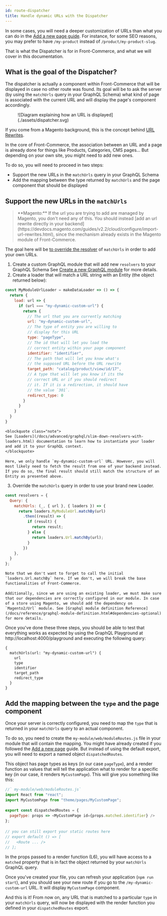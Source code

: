 ```yaml
---
id: route-dispatcher
title: Handle dynamic URLs with the Dispatcher
---
```


In some cases, you will need a deeper customization of URLs than what you can do in the [Add a new page guide](../../essentials/add-a-page-client-side). For instance, for some SEO reasons, you may prefer to have `/my-product` instead of `/product/my-product-slug`.

That is what the Dispatcher is for in Front-Commerce, and what we will cover in this documentation.

## What is the goal of the Dispatcher?

The dispatcher is actually a component within Front-Commerce that will be displayed in case no other route was found. Its goal will be to ask the server (by using the `matchUrls` query in your GraphQL Schema) what kind of page is associated with the current URL and will display the page's component accordingly.

<figure>
![Diagram explaining how an URL is displayed](./assets/dispatcher.svg)
</figure>

If you come from a Magento background, this is the concept behind [URL Rewrites](https://docs.magento.com/m2/ce/user_guide/marketing/url-rewrite.html).

In the core of Front-Commerce, the association between an URL and a page is already done for things like Products, Categories, CMS pages… But depending on your own site, you might need to add new ones.

To do so, you will need to proceed in two steps:
* Support the new URLs in the `matchUrls` query in your GraphQL Schema
* Add the mapping between the type returned by `matchUrls` and the page component that should be displayed

## Support the new URLs in the `matchUrls`

<blockquote class="info">
**Magento:** If the url you are trying to add are managed by Magento, you don't need any of this. You should instead [add an url rewrite directly in your backend](https://devdocs.magento.com/guides/v2.2/cloud/configure/import-url-rewrites.html), since the mechanism already exists in the Magento module of Front-Commerce.
</blockquote>

The goal here will be [to override the resolver](/docs/reference/graphql-module-definition.html#resolvers-optional) of `matchUrls` in order to add your own URLs.

1. Create a custom GraphQL module that will add new `resolvers` to your GraphQL Schema See [Create a new GraphQL module](/docs/essentials/extend-the-graphql-schema.html) for more details.
2. Create a loader that will match a URL string with an Entity (the object returned below):
```js
const MyModuleUrlLoader = makeDataLoader => () => {
  return {
    load: url => {
      if (url === "my-dynamic-custom-url") {
        return {
          // The url that you are currently matching
          url: "my-dynamic-custom-url",
          // The type of entity you are willing to
          // display for this URL
          type: "pageType",
          // The id that will let you load the
          // correct entity within your page component
          identifier: "identifier",
          // The path that will let you know what's
          // the supposed URL before the URL rewrite
          target_path: "catalog/product/view/id/17",
          // A type that will let you know if its the
          // correct URL or if you should redirect
          // it. If it is a redirection, it should have
          // the value `301`.
          redirect_type: 0
        }
      }
    }
  }
}
```
    <blockquote class="note">
    See [Loaders](/docs/advanced/graphql/slim-down-resolvers-with-loaders.html) documentation to learn how to instantiate your loader and add it to your GraphQL context.
    </blockquote>

    Here, we only handle `my-dynamic-custom-url` URL. However, you will most likely need to fetch the result from one of your backend instead. If you do so, the final result should still match the structure of an Entity as presented above.

3. Override the `matchUrls` query in order to use your brand new Loader.
```js
const resolvers = {
  Query: {
    matchUrls: (_, { url }, { loaders }) => {
      return loaders.MyModuleUrl.matchBy(url)
        .then((result) => {
          if (result) {
            return result;
          } else {
            return loaders.Url.matchBy(url);
          }
        })
    },
  }
};
```
    Note that we don't want to forget to call the initial `loaders.Url.matchBy` here. If we don't, we will break the base functionalities of Front-Commerce.
    
    Additionally, since we are using an existing loader, we must make sure that our dependencies are correctly configured in our module. In case of a store using Magento, we should add the dependency on `Magento2/Url` module. See [Graphql module definition Reference](/docs/reference/graphql-module-definition.html#dependencies-optional) for more details.

Once you've done these three steps, you should be able to test that everything works as expected by using the GraphQL Playground at http://localhost:4000/playground and executing the following query:

```gql
{
  matchUrls(url: "my-dynamic-custom-url") {
    url
    type
    identifier
    target_path
    redirect_type
  }
}
```

## Add the mapping between the `type` and the page component

Once your server is correctly configured, you need to map the `type` that is returned in your `matchUrls` query to an actual component.

To do so, you need to create the `my-module/web/moduleRoutes.js` file in your module that will contain the mapping. You might have already created if you followed the [Add a new page](/docs/essentials/add-a-page-client-side.html#Map-the-URL-to-the-page-component) guide. But instead of using the default export, you will need to export a named object `dispatchedRoutes`.

This object has page types as keys (in our case `pageType`), and a render function as values that will tell the application what to render for a specific key (in our case, it renders `MyCustomPage`). This will give you something like this:

```js
//` my-module/web/moduleRoutes.js`
import React from "react";
import MyCustomPage from "theme/pages/MyCustomPage";

export const dispatchedRoutes = {
  pageType: props => <MyCustomPage id={props.matched.identifier} />
};

// you can still export your static routes here
// export default () => [
//   <Route ... />
// ];
```

In the props passed to a render function (L6), you will have access to a `matched` property that is in fact the object returned by your `matchUrls` GraphQL query.

Once you've created your file, you can refresh your application
(`npm run start`), and you should see your new route if you go
to the `/my-dynamic-custom-url` URL. It will display `MyCustomPage` component.

And this is it! From now on, any URL that is matched to a particular `type` in your `matchUrls` query, will now be displayed with the render function you defined in your `dispatchedRoutes` export.